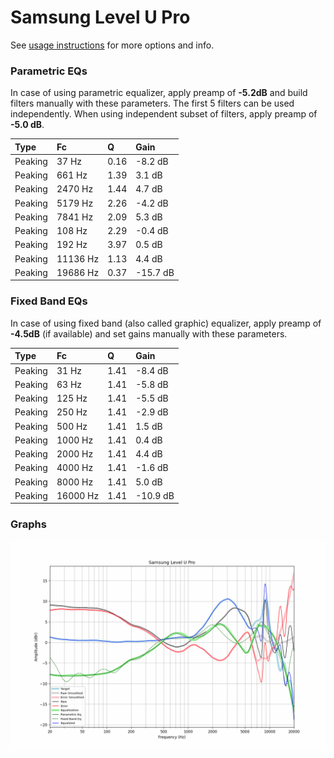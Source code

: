 # Samsung Level U Pro
See [usage instructions](https://github.com/jaakkopasanen/AutoEq#usage) for more options and info.

### Parametric EQs
In case of using parametric equalizer, apply preamp of **-5.2dB** and build filters manually
with these parameters. The first 5 filters can be used independently.
When using independent subset of filters, apply preamp of **-5.0 dB**.

| Type    | Fc       |    Q | Gain     |
|:--------|:---------|:-----|:---------|
| Peaking | 37 Hz    | 0.16 | -8.2 dB  |
| Peaking | 661 Hz   | 1.39 | 3.1 dB   |
| Peaking | 2470 Hz  | 1.44 | 4.7 dB   |
| Peaking | 5179 Hz  | 2.26 | -4.2 dB  |
| Peaking | 7841 Hz  | 2.09 | 5.3 dB   |
| Peaking | 108 Hz   | 2.29 | -0.4 dB  |
| Peaking | 192 Hz   | 3.97 | 0.5 dB   |
| Peaking | 11136 Hz | 1.13 | 4.4 dB   |
| Peaking | 19686 Hz | 0.37 | -15.7 dB |

### Fixed Band EQs
In case of using fixed band (also called graphic) equalizer, apply preamp of **-4.5dB**
(if available) and set gains manually with these parameters.

| Type    | Fc       |    Q | Gain     |
|:--------|:---------|:-----|:---------|
| Peaking | 31 Hz    | 1.41 | -8.4 dB  |
| Peaking | 63 Hz    | 1.41 | -5.8 dB  |
| Peaking | 125 Hz   | 1.41 | -5.5 dB  |
| Peaking | 250 Hz   | 1.41 | -2.9 dB  |
| Peaking | 500 Hz   | 1.41 | 1.5 dB   |
| Peaking | 1000 Hz  | 1.41 | 0.4 dB   |
| Peaking | 2000 Hz  | 1.41 | 4.4 dB   |
| Peaking | 4000 Hz  | 1.41 | -1.6 dB  |
| Peaking | 8000 Hz  | 1.41 | 5.0 dB   |
| Peaking | 16000 Hz | 1.41 | -10.9 dB |

### Graphs
![](./Samsung%20Level%20U%20Pro.png)